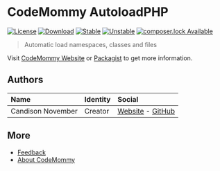 # CodeMommy AutoloadPHP

[![License](https://poser.pugx.org/CodeMommy/AutoloadPHP/license?format=flat-square)](LICENSE)
[![Download](https://poser.pugx.org/CodeMommy/AutoloadPHP/downloads?format=flat-square)](https://packagist.org/packages/CodeMommy/AutoloadPHP)
[![Stable](https://poser.pugx.org/CodeMommy/AutoloadPHP/version?format=flat-square)](https://packagist.org/packages/CodeMommy/AutoloadPHP)
[![Unstable](https://poser.pugx.org/CodeMommy/AutoloadPHP/v/unstable?format=flat-square)](https://packagist.org/packages/CodeMommy/AutoloadPHP)
[![composer.lock Available](https://poser.pugx.org/CodeMommy/AutoloadPHP/composerlock?format=flat-square)](https://packagist.org/packages/CodeMommy/AutoloadPHP)


> Automatic load namespaces, classes and files

Visit [CodeMommy Website](http://www.codemommy.com) or [Packagist](https://packagist.org/packages/CodeMommy/AutoloadPHP) to get more information.

## Authors

| Name | Identity | Social |
| :--- | :------- | :----- |
| Candison November | Creator  | [Website](http://www.kandisheng.com) - [GitHub](https://github.com/KanDisheng) |

## More

- [Feedback](https://github.com/CodeMommy/AutoloadPHP/issues)
- [About CodeMommy](https://github.com/CodeMommy/CodeMommy)